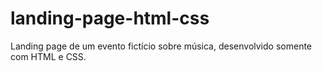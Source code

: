 # landing-page-html-css
Landing page de um evento fictício sobre música, desenvolvido somente com HTML e CSS.

